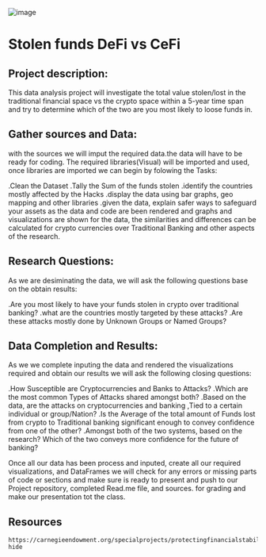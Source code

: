 ![image](https://user-images.githubusercontent.com/114365472/205804318-fe6b3a3f-acf4-49a3-8f86-fa3f8bbc0b05.png)



# Stolen funds DeFi vs CeFi


## Project description:
This data analysis project will investigate the total value stolen/lost in the traditional financial space vs the crypto space within a 5-year time span and try to determine which of the two are you most likely to loose funds in.
    
    
## Gather sources and Data:
with the sources we will imput the required data.the data will have to be ready for coding. The required libraries(Visual) will be imported and used, once libraries are imported we can begin by folowing the Tasks:

.Clean the Dataset
.Tally the Sum of the funds stolen
.identify the countries mostly affected by the Hacks
.display the data using bar graphs, geo mapping and other libraries
.given the data, explain safer ways to safeguard your assets
as the data and code are been rendered and graphs and visualizations are shown for the data, the similarities and differences can be calculated for crypto currencies over Traditional Banking and other aspects of the research.


## Research Questions:
As we are desiminating the data, we will ask the following questions base on the obtain results:

.Are you most likely to have your funds stolen in crypto over traditional banking?
.what are the countries mostly targeted by these attacks?
.Are these attacks mostly done by Unknown Groups or Named Groups?


## Data Completion and Results:
As we we complete inputing the data and rendered the visualizations required and obtain our results we will ask the following closing questions:

.How Susceptible are Cryptocurrencies and Banks to Attacks?
.Which are the most common Types of Attacks shared amongst both?
.Based on the data, are the attacks on cryptocurrencies and banking ,Tied to a certain 
individual or group/Nation?
.Is the Average of the total amount of Funds lost from crypto to Traditional banking 
significant enough to convey confidence from one of the other? 
.Amongst both of the two systems, based on the research? Which of the two conveys 
more confidence for the future of banking?

Once all our data has been process and inputed, create all our required visualizations, and DataFrames we will check for any errors or missing parts of code or sections and make sure is ready to present and push to our Project repository, completed Read.me file, and sources. for grading and make our presentation tot the class.



## Resources
    https://carnegieendowment.org/specialprojects/protectingfinancialstability/timeline#click-hide



    
